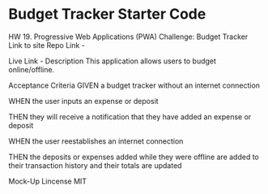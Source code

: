 # Budget Tracker Starter Code

HW 19. Progressive Web Applications (PWA) Challenge: Budget Tracker
Link to site
Repo Link -

Live Link - 
Description
This application allows users to budget online/offline.

Acceptance Criteria
GIVEN a budget tracker without an internet connection

WHEN the user inputs an expense or deposit

THEN they will receive a notification that they have added an expense or deposit

WHEN the user reestablishes an internet connection

THEN the deposits or expenses added while they were offline are added to their transaction history and their totals are updated

Mock-Up
Lincense
MIT